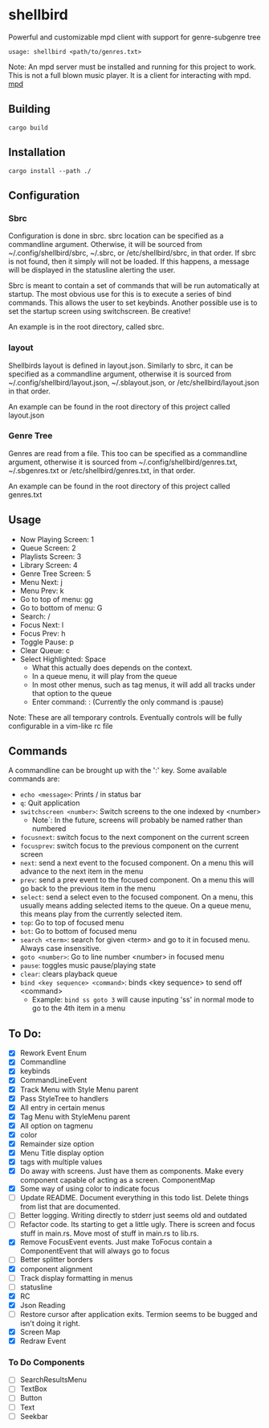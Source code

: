 # shellbird
Powerful and customizable mpd client with support for genre-subgenre tree

	usage: shellbird <path/to/genres.txt>

Note: An mpd server must be installed and running for this project to work. This
is not a full blown music player. It is a client for interacting with mpd.
[mpd](https://www.musicpd.org/)

## Building
	cargo build

## Installation
	cargo install --path ./

## Configuration

### Sbrc
Configuration is done in sbrc. sbrc location can be specified as a commandline
argument. Otherwise, it will be sourced from ~/.config/shellbird/sbrc, ~/.sbrc,
or /etc/shellbird/sbrc, in that order. If sbrc is not found, then it simply will not be
loaded. If this happens, a message will be displayed in the statusline alerting
the user.

Sbrc is meant to contain a set of commands that will be run automatically at
startup. The most obvious use  for this is  to execute a series of bind
commands. This allows the user to set keybinds. Another possible use is to set
the startup screen using switchscreen. Be creative!

An example is in the root directory, called sbrc.

### layout
Shellbirds layout is defined in layout.json. Similarly to sbrc, it can be
specified as a commandline argument, otherwise it is sourced from
~/.config/shellbird/layout.json, ~/.sblayout.json, or /etc/shellbird/layout.json
in that order.

An example can be found in the root directory of this project called layout.json

### Genre Tree
Genres are read from a file. This too can be specified as a commandline
argument, otherwise it is sourced from ~/.config/shellbird/genres.txt,
~/.sbgenres.txt or /etc/shellbird/genres.txt, in that order.

An example can be found in the root directory of this project called genres.txt

## Usage
* Now Playing Screen: 1
* Queue Screen: 2
* Playlists Screen: 3
* Library Screen: 4
* Genre Tree Screen: 5
* Menu Next: j
* Menu Prev: k
* Go to top of menu: gg
* Go to bottom of menu: G
* Search: /
* Focus Next: l
* Focus Prev: h
* Toggle Pause: p
* Clear Queue: c
* Select Highlighted: Space
	- What this actually does depends on the context.
	- In a queue menu, it will play from the queue
	- In most other menus, such as tag menus, it will add all tracks under that option to the queue
	- Enter command: : (Currently the only command is :pause)

Note: These are all temporary controls. Eventually controls will be fully configurable in a vim-like rc file

## Commands
A commandline can be brought up with the ':' key. Some available commands are:
* `echo <message>`: Prints /<message/> in status bar
* `q`: Quit application
* `switchscreen <number>`: Switch screens to the one indexed by \<number\>
	* Note`: In the future, screens will probably be named rather than numbered
* `focusnext`: switch focus to the next component on the current screen
* `focusprev`: switch focus to the previous component on the current screen
* `next`: send a next event to the focused component. On a menu this will advance to the next item in the menu
* `prev`: send a prev event to the focused component. On a menu this will go back to the previous item in the menu
* `select`: send a select even to the focused component. On a menu, this usually means adding selected items to the queue. On a queue menu, this means play from the currently selected item.
* `top`: Go to top of focused menu
* `bot`: Go to bottom of focused menu
* `search <term>`: search for given \<term\> and go to it in focused menu. Always case insensitive.
* `goto <number>`: Go to line number \<number\> in focused menu
* `pause`: toggles music pause/playing state
* `clear`: clears playback queue
* `bind <key sequence> <command>`: binds \<key sequence\> to send off \<command\>
	* Example: `bind ss goto 3` will cause inputing 'ss' in normal mode to go to the 4th item in a menu

## To Do:
- [x] Rework Event Enum
- [x] Commandline
- [x] keybinds
- [x] CommandLineEvent
- [x] Track Menu with Style Menu parent
- [x] Pass StyleTree to handlers
- [x] All entry in certain menus
- [x] Tag Menu with StyleMenu parent
- [x] All option on tagmenu
- [x] color
- [x] Remainder size option
- [x] Menu Title display option
- [x] tags with multiple values
- [x] Do away with screens. Just have them as components. Make every component capable of acting as a screen. ComponentMap
- [x] Some way of using color to indicate focus
- [ ] Update README. Document everything in this todo list. Delete things from list that are documented.
- [ ] Better logging. Writing directly to stderr just seems old and outdated
- [ ] Refactor code. Its starting to get a little ugly. There is screen and focus stuff in main.rs. Move most of stuff in main.rs to lib.rs.
- [x] Remove FocusEvent events. Just make ToFocus contain a ComponentEvent that will always go to focus
- [ ] Better splitter borders
- [x] component alignment
- [ ] Track display formatting in menus
- [ ] statusline
- [x] RC
- [x] Json Reading
- [ ] Restore cursor after application exits. Termion seems to be bugged and isn't doing it right.
- [x] Screen Map
- [x] Redraw Event

### To Do Components
- [ ] SearchResultsMenu
- [ ] TextBox
- [ ] Button
- [ ] Text
- [ ] Seekbar
